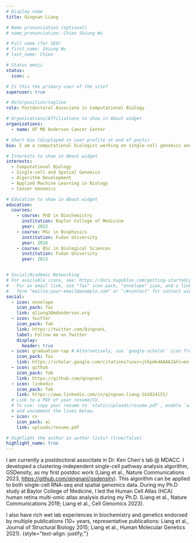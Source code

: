 ```yaml
---
# Display name
title: Qingnan Liang

# Name pronunciation (optional)
# name_pronunciation: Chien Shiung Wu

# Full name (for SEO)
# first_name: Shiung Wu
# last_name: Chien

# Status emoji
status:
  icon: ☕️

# Is this the primary user of the site?
superuser: true

# Role/position/tagline
role: Postdoctoral Associate in Computational Biology

# Organizations/Affiliations to show in About widget
organizations:
  - name: UT MD Anderson Cancer Center

# Short bio (displayed in user profile at end of posts)
bio: I am a computational biologist working on single-cell genomics and spatial genomics methodology development (@MDACC). I believe that new insights from high-throughput biological data should come from novel analytical methods.

# Interests to show in About widget
interests:
  - Computational Biology
  - Single-cell and Spatial Genomics
  - Algorithm Development
  - Applied Machine Learning in Biology
  - Cancer Genomics

# Education to show in About widget
education:
  courses:
    - course: PhD in Biochemistry
      institution: Baylor College of Medicine
      year: 2022
    - course: MSc in Biophysics
      institution: Fudan University
      year: 2016
    - course: BSc in Biological Sciences
      institution: Fudan University
      year: 2013


# Social/Academic Networking
# For available icons, see: https://docs.hugoblox.com/getting-started/page-builder/#icons
#   For an email link, use "fas" icon pack, "envelope" icon, and a link in the
#   form "mailto:your-email@example.com" or "/#contact" for contact widget.
social:
  - icon: envelope
    icon_pack: fas
    link: qliang3@mdanderson.org
  - icon: twitter
    icon_pack: fab
    link: https://twitter.com/QingnanL
    label: Follow me on Twitter
    display:
      header: true
  - icon: graduation-cap # Alternatively, use `google-scholar` icon from `ai` icon pack
    icon_pack: fas
    link: https://scholar.google.com/citations?user=jh5pmk4AAAAJ&hl=en
  - icon: github
    icon_pack: fab
    link: https://github.com/qingnanl
  - icon: linkedin
    icon_pack: fab
    link: https://www.linkedin.com/in/qingnan-liang-1b2024151/
  # Link to a PDF of your resume/CV.
  # To use: copy your resume to `static/uploads/resume.pdf`, enable `ai` icons in `params.yaml`,
  # and uncomment the lines below.
  - icon: cv
    icon_pack: ai
    link: uploads/resume.pdf

# Highlight the author in author lists? (true/false)
highlight_name: true
---
```


I am currently a postdoctoral associtate in Dr. Ken Chen's lab @ MDACC. I developed a clustering-independent single-cell pathway analysis algorithm, GSDensity, as my first postdoc work (Liang et al., Nature Communications 2023, https://github.com/qingnanl/gsdensity). This algorithm can be applied to both single-cell RNA-seq and spatial genomics data. During my Ph.D study at Baylor College of Medicine, I led the Human Cell Atlas (HCA) human retina multi-omic atlas analysis during my Ph.D. (Liang et al., Nature Communications 2019; Liang et al., Cell Genomics 2023). 

I also have rich wet lab experiences in biochemistry and genetics endorsed by multiple publications (10+ years, representative publications: Liang et al., Journal of Structural Biology 2015; Liang et al., Human Molecular Genetics 2021).
{style="text-align: justify;"}

